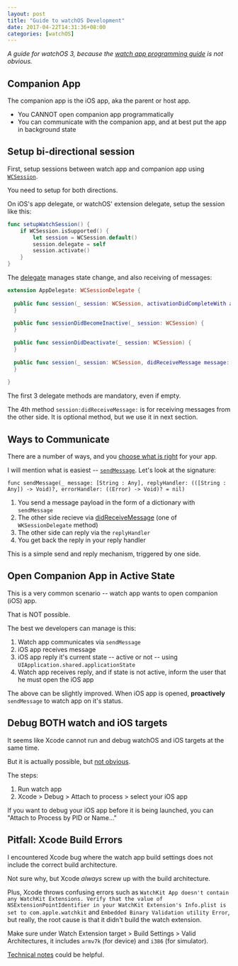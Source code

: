 ```yaml
---
layout: post
title: "Guide to watchOS Development"
date: 2017-04-22T14:31:36+08:00
categories: [watchOS]
---
```


_A guide for watchOS 3, because the [watch app programming guide](https://developer.apple.com/library/content/documentation/General/Conceptual/WatchKitProgrammingGuide/) is not obvious._

## Companion App

The companion app is the iOS app, aka the parent or host app.

- You CANNOT open companion app programmatically
- You can communicate with the companion app, and at best put the app in background state


## Setup bi-directional session

First, setup sessions between watch app and companion app using [`WCSession`](https://developer.apple.com/reference/watchconnectivity/wcsession).

You need to setup for both directions.

On iOS's app delegate, or watchOS' extension delegate, setup the session like this:

```swift
func setupWatchSession() {
    if WCSession.isSupported() {
        let session = WCSession.default()
        session.delegate = self
        session.activate()
    }
}
```

The [delegate](https://developer.apple.com/reference/watchconnectivity/wcsessiondelegate) manages state change, and also receiving of messages:

```swift
extension AppDelegate: WCSessionDelegate {
  
  public func session(_ session: WCSession, activationDidCompleteWith activationState: WCSessionActivationState, error: Error?) {
  }

  public func sessionDidBecomeInactive(_ session: WCSession) {      
  }
  
  public func sessionDidDeactivate(_ session: WCSession) {
  }
  
  public func session(_ session: WCSession, didReceiveMessage message: [String : Any], replyHandler: @escaping ([String : Any]) -> Void) {
  }
  
}
```

The first 3 delegate methods are mandatory, even if empty.

The 4th method `session:didReceiveMessage:` is for receiving messages from the other side. It is optional method, but we use it in next section.


## Ways to Communicate

There are a number of ways, and you [choose what is right](https://developer.apple.com/library/content/documentation/General/Conceptual/WatchKitProgrammingGuide/SharingData.html#//apple_ref/doc/uid/TP40014969-CH29-SW1) for your app.

I will mention what is easiest -- [`sendMessage`](https://developer.apple.com/reference/watchconnectivity/wcsession/1615687-sendmessage). Let's look at the signature:

    func sendMessage(_ message: [String : Any], replyHandler: (([String : Any]) -> Void)?, errorHandler: ((Error) -> Void)? = nil)

1. You send a message payload in the form of a dictionary with `sendMessage`
2. The other side recieve via [didReceiveMessage](https://developer.apple.com/reference/watchconnectivity/wcsessiondelegate/1615677-session) (one of `WKSessionDelegate` method)
3. The other side can reply via the `replyHandler`
4. You get back the reply in your reply handler

This is a simple send and reply mechanism, triggered by one side.


## Open Companion App in Active State

This is a very common scenario -- watch app wants to open companion (iOS) app.

That is NOT possible.

The best we developers can manage is this:

1. Watch app communicates via `sendMessage`
2. iOS app receives message
3. iOS app reply it's current state -- active or not -- using `UIApplication.shared.applicationState`
4. Watch app receives reply, and if state is not active, inform the user that he must open the iOS app

The above can be slightly improved. When iOS app is opened, **proactively** `sendMessage` to watch app on it's status. 


## Debug BOTH watch and iOS targets

It seems like Xcode cannot run and debug watchOS and iOS targets at the same time.

But it is actually possible, but [not obvious](https://forums.developer.apple.com/thread/16003).

The steps:

1. Run watch app
2. Xcode > Debug > Attach to process > select your iOS app

If you want to debug your iOS app before it is being launched, you can "Attach to Process by PID or Name..."


## Pitfall: Xcode Build Errors

I encountered Xcode bug where the watch app build settings does not include the correct build architecture. 

Not sure why, but Xcode _always_ screw up with the build architecture.

Plus, Xcode throws confusing errors such as `WatchKit App doesn't contain any WatchKit Extensions. Verify that the value of NSExtensionPointIdentifier in your WatchKit Extension's Info.plist is set to com.apple.watchkit` and `Embedded Binary Validation utility Error`, but really, the root cause is that it didn't build the watch extension.

Make sure under Watch Extension target > Build Settings > Valid Architectures, it includes `armv7k` (for device) and `i386` (for simulator).

[Technical notes](https://developer.apple.com/library/content/technotes/tn2424/_index.html) could be helpful.

